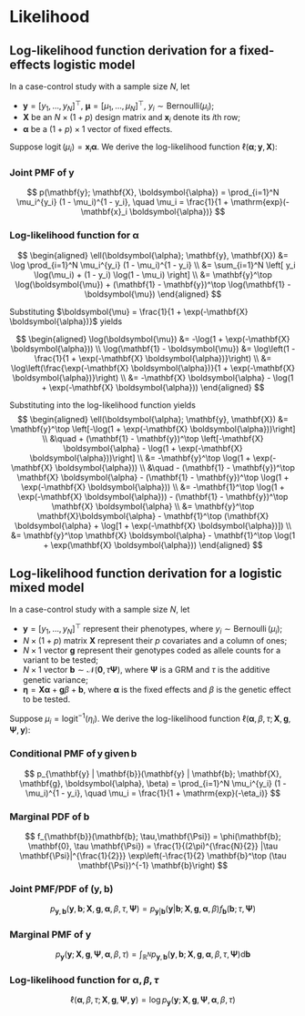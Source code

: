 # Likelihood

## Log-likelihood function derivation for a fixed-effects logistic model

In a case-control study with a sample size $N$, let

- $\mathbf{y}=[y_1,\ldots,y_N]^\top,\ \boldsymbol{\mu} = [\mu_1,\ldots,\mu_N]^\top,\ y_i \sim \mathrm{Bernoulli}(\mu_i)$;
- $\mathbf{X}$ be an $N \times (1 + p)$ design matrix and $\mathbf{x}_i$ denote its $i$th row;
- $\boldsymbol{\alpha}$ be a $(1 + p) \times 1$ vector of fixed effects.

Suppose $\operatorname{logit}(\mu_i) = \mathbf{x}_i \boldsymbol{\alpha}$. We derive the log-likelihood function $\ell(\boldsymbol{\alpha}; \mathbf{y}, \mathbf{X})$:

### Joint PMF of $\mathbf{y}$

$$
p(\mathbf{y}; \mathbf{X}, \boldsymbol{\alpha}) = \prod_{i=1}^N \mu_i^{y_i} (1 - \mu_i)^{1 - y_i}, \quad \mu_i = \frac{1}{1 + \mathrm{exp}(-\mathbf{x}_i \boldsymbol{\alpha})}
$$

### Log-likelihood function for $\boldsymbol{\alpha}$

$$
\begin{aligned}
\ell(\boldsymbol{\alpha}; \mathbf{y}, \mathbf{X})
&= \log \prod_{i=1}^N \mu_i^{y_i} (1 - \mu_i)^{1 - y_i} \\
&= \sum_{i=1}^N \left[ y_i \log(\mu_i) + (1 - y_i) \log(1 - \mu_i) \right] \\
&= \mathbf{y}^\top \log(\boldsymbol{\mu}) + (\mathbf{1} - \mathbf{y})^\top \log(\mathbf{1} - \boldsymbol{\mu})
\end{aligned}
$$

Substituting $\boldsymbol{\mu} = \frac{1}{1 + \exp(-\mathbf{X} \boldsymbol{\alpha})}$ yields

$$
\begin{aligned}
\log(\boldsymbol{\mu}) &= -\log(1 + \exp(-\mathbf{X} \boldsymbol{\alpha})) \\
\log(\mathbf{1} - \boldsymbol{\mu}) &= \log\left(1 - \frac{1}{1 + \exp(-\mathbf{X} \boldsymbol{\alpha})}\right) \\
&= \log\left(\frac{\exp(-\mathbf{X} \boldsymbol{\alpha})}{1 + \exp(-\mathbf{X} \boldsymbol{\alpha})}\right) \\
&= -\mathbf{X} \boldsymbol{\alpha} - \log(1 + \exp(-\mathbf{X} \boldsymbol{\alpha}))
\end{aligned}
$$

Substituting into the log-likelihood function yields
$$
\begin{aligned}
\ell(\boldsymbol{\alpha}; \mathbf{y}, \mathbf{X})
&= \mathbf{y}^\top \left[-\log(1 + \exp(-\mathbf{X} \boldsymbol{\alpha}))\right] \\
&\quad + (\mathbf{1} - \mathbf{y})^\top \left[-\mathbf{X} \boldsymbol{\alpha} - \log(1 + \exp(-\mathbf{X} \boldsymbol{\alpha}))\right] \\
&= -\mathbf{y}^\top \log(1 + \exp(-\mathbf{X} \boldsymbol{\alpha})) \\
&\quad - (\mathbf{1} - \mathbf{y})^\top \mathbf{X} \boldsymbol{\alpha} - (\mathbf{1} - \mathbf{y})^\top \log(1 + \exp(-\mathbf{X} \boldsymbol{\alpha})) \\
&= -\mathbf{1}^\top \log(1 + \exp(-\mathbf{X} \boldsymbol{\alpha})) - (\mathbf{1} - \mathbf{y})^\top \mathbf{X} \boldsymbol{\alpha} \\
&= \mathbf{y}^\top \mathbf{X}\boldsymbol{\alpha} - \mathbf{1}^\top (\mathbf{X} \boldsymbol{\alpha} + \log[1 + \exp(-\mathbf{X} \boldsymbol{\alpha})]) \\
&= \mathbf{y}^\top \mathbf{X} \boldsymbol{\alpha} - \mathbf{1}^\top \log(1 + \exp(\mathbf{X} \boldsymbol{\alpha}))
\end{aligned}
$$

## Log-likelihood function derivation for a logistic mixed model

In a case-control study with a sample size $N$, let

- $\mathbf{y} = [y_1,\ldots,y_N]^{\top}$ represent their phenotypes, where $y_i \sim \operatorname{Bernoulli}(\mu_i)$;
- $N \times (1 + p)$ matrix $\mathbf{X}$ represent their $p$ covariates and a column of ones;
- $N \times 1$ vector $\mathbf{g}$ represent their genotypes coded as allele counts for a variant to be tested;
- $N \times 1$ vector $\mathbf{b} \sim \mathcal{N}(\mathbf{0}, \tau \mathbf{\Psi})$, where $\mathbf{\Psi}$ is a GRM and $\tau$ is the additive genetic variance;
- $\boldsymbol{\eta} = \mathbf{X} \boldsymbol{\alpha} + \mathbf{g}\beta + \mathbf{b}$, where $\boldsymbol{\alpha}$ is the fixed effects and $\beta$ is the genetic effect to be tested.

Suppose $\mu_i = \operatorname{logit}^{-1}(\eta_i)$. We derive the log-likelihood function $\ell(\boldsymbol{\alpha}, \beta, \tau; \mathbf{X}, \mathbf{g}, \mathbf{\Psi}, \mathbf{y})$:

### Conditional PMF of $\mathbf{y}$ given $\mathbf{b}$

$$
p_{\mathbf{y} | \mathbf{b}}(\mathbf{y} | \mathbf{b}; \mathbf{X}, \mathbf{g}, \boldsymbol{\alpha}, \beta) = \prod_{i=1}^N \mu_i^{y_i} (1 - \mu_i)^{1 - y_i}, \quad \mu_i = \frac{1}{1 + \mathrm{exp}(-\eta_i)}
$$

### Marginal PDF of $\mathbf{b}$

$$
f_{\mathbf{b}}(\mathbf{b}; \tau,\mathbf{\Psi}) = \phi(\mathbf{b}; \mathbf{0}, \tau \mathbf{\Psi}) = \frac{1}{(2\pi)^{\frac{N}{2}} |\tau \mathbf{\Psi}|^{\frac{1}{2}}} \exp\left(-\frac{1}{2} \mathbf{b}^\top (\tau \mathbf{\Psi})^{-1} \mathbf{b}\right)
$$

### Joint PMF/PDF of $(\mathbf{y},\mathbf{b})$

$$ p_{\mathbf{y}, \mathbf{b}}(\mathbf{y}, \mathbf{b}; \mathbf{X}, \mathbf{g}, \boldsymbol{\alpha}, \beta, \tau, \mathbf{\Psi}) = p_{\mathbf{y} | \mathbf{b}}(\mathbf{y} | \mathbf{b}; \mathbf{X}, \mathbf{g}, \boldsymbol{\alpha}, \beta) f_{\mathbf{b}}(\mathbf{b}; \tau, \mathbf{\Psi}) $$

### Marginal PMF of $\mathbf{y}$

$$
p_{\mathbf{y}}(\mathbf{y}; \mathbf{X}, \mathbf{g}, \mathbf{\Psi}, \boldsymbol{\alpha}, \beta, \tau) = \int_{\mathbb{R}^N} p_{\mathbf{y}, \mathbf{b}}(\mathbf{y}, \mathbf{b}; \mathbf{X}, \mathbf{g}, \boldsymbol{\alpha}, \beta, \tau, \mathbf{\Psi}) \mathrm{d}\mathbf{b}
$$

### Log-likelihood function for $\boldsymbol{\alpha}, \beta, \tau$

$$
\ell(\boldsymbol{\alpha}, \beta, \tau; \mathbf{X}, \mathbf{g}, \mathbf{\Psi}, \mathbf{y}) = \log p_{\mathbf{y}}(\mathbf{y}; \mathbf{X}, \mathbf{g}, \mathbf{\Psi}, \boldsymbol{\alpha}, \beta, \tau)
$$
